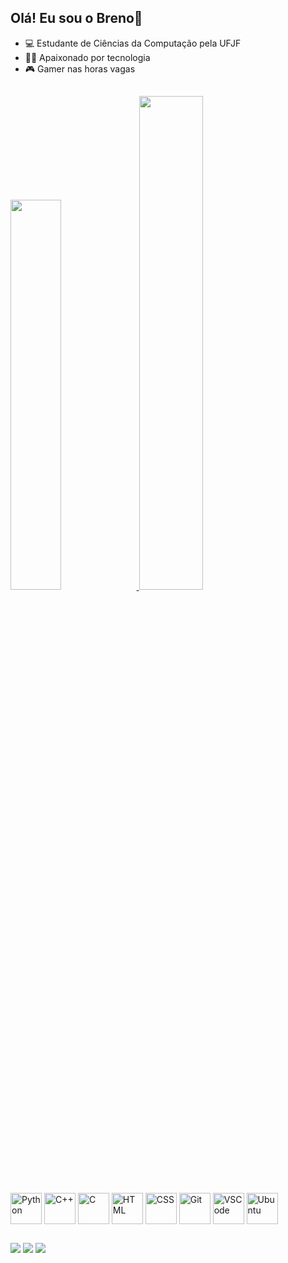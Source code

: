## Olá! Eu sou o Breno👋

- 💻 Estudante de Ciências da Computação pela UFJF
- 🧑‍💻 Apaixonado por tecnologia 
- 🎮 Gamer nas horas vagas
## 

<div>
  <a href="https://github.com/brenolino">
    <img width="40%" src="https://github-readme-stats.vercel.app/api?username=brenolino&show_icons=true&theme=tokyonight"/>
    <img width="45%" src="https://github-readme-stats.vercel.app/api/top-langs/?username=brenolino&layout=compact&theme=tokyonight&hide_progress=true"/>
  </a>
</div>
<div style="display: inline-block;">
  <img align="center" alt="Python" height="50" weight="50" src="https://cdn.jsdelivr.net/gh/devicons/devicon/icons/python/python-original.svg" style="pointer-events: none;">
  <img align="center" alt="C++" height="50" weight="50" src="https://cdn.jsdelivr.net/gh/devicons/devicon/icons/cplusplus/cplusplus-original.svg" style="pointer-events: none;">
  <img align="center" alt="C" height="50" weight="50" src="https://cdn.jsdelivr.net/gh/devicons/devicon/icons/c/c-original.svg" style="pointer-events: none;">
  <img align="center" alt="HTML" height="50" weight="50" src="https://cdn.jsdelivr.net/gh/devicons/devicon/icons/html5/html5-original.svg" style="pointer-events: none;">
  <img align="center" alt="CSS" height="50" weight="50" src="https://cdn.jsdelivr.net/gh/devicons/devicon/icons/css3/css3-original.svg" style="pointer-events: none;">
  <img align="center" alt="Git" height="50" weight="50" src="https://cdn.jsdelivr.net/gh/devicons/devicon/icons/git/git-original.svg" style="pointer-events: none;">
  <img align="center" alt="VSCode" height="50" weight="50" src="https://cdn.jsdelivr.net/gh/devicons/devicon/icons/vscode/vscode-original.svg" style="pointer-events: none;">
  <img align="center" alt="Ubuntu" height="50" weight="50" src="https://cdn.jsdelivr.net/gh/devicons/devicon/icons/ubuntu/ubuntu-plain.svg" style="pointer-events: none;">
</div>

##

<div>
  <a href="mailto:brenolinoprado@gmail.com" target="_blank"><img src="https://img.shields.io/badge/Gmail-D14836?style=for-the-badge&logo=gmail&logoColor=white" target="_blank"></a>
  <a href="https://www.linkedin.com/in/brenolino/" target="_blank"><img src="https://img.shields.io/badge/LinkedIn-0077B5?style=for-the-badge&logo=linkedin&logoColor=white" target="_blank"></a>
  <a href="https://www.instagram.com/brenolprado/" target="_blank"><img src="https://img.shields.io/badge/Instagram-E4405F?style=for-the-badge&logo=instagram&logoColor=white" target="_blank"></a>
</div>
